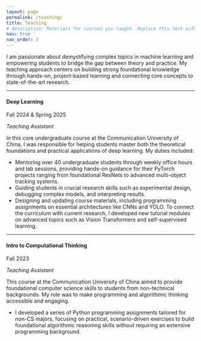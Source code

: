 ```yaml
---
layout: page
permalink: /teaching/
title: Teaching
# description: Materials for courses you taught. Replace this text with your description.
nav: true
nav_order: 3
---
```


<!-- I am passionate about demystifying complex topics in machine learning and empowering students to bridge the gap between theory and practice. My teaching approach centers on building strong foundational knowledge through hands-on, project-based learning and connecting core concepts to state-of-the-art research.

---

### Teaching Assistant, Deep Learning
*Communication University of China* | *Fall 2024 & Spring 2025*

In this core undergraduate course, I was responsible for helping students master both the theoretical foundations and practical applications of deep learning. My duties included:
* Mentoring over 40 undergraduate students through weekly office hours and lab sessions, providing hands-on guidance for their PyTorch projects ranging from foundational ResNets to advanced multi-object tracking systems.
* Guiding students in crucial research skills such as experimental design, debugging complex models, and interpreting results.
* Designing and updating course materials, including programming assignments on essential architectures like CNNs and YOLO. To connect the curriculum with current research, I developed new tutorial modules on advanced topics such as Vision Transformers and self-supervised learning.

### Teaching Assistant, Introduction to Computational Thinking
*Communication University of China* | *Fall 2023*

This course aimed to provide foundational computer science skills to students from non-technical backgrounds. My role was to make programming and algorithmic thinking accessible and engaging.
* I developed a series of Python programming assignments tailored for non-CS majors, focusing on practical, scenario-driven exercises to build foundational algorithmic reasoning skills without requiring an extensive programming background. -->
<p>I am passionate about demystifying complex topics in machine learning and empowering students to bridge the gap between theory and practice. My teaching approach centers on building strong foundational knowledge through hands-on, project-based learning and connecting core concepts to state-of-the-art research.</p>

---

<div class="row">
    <div class="col-sm-3">
      <h4 class="font-weight-bold">Deep Learning</h4>
      <p class="text-muted">Fall 2024 & Spring 2025</p>
      <p><em>Teaching Assistant</em></p>
    </div>
    <div class="col-sm-9">
      <p>In this core undergraduate course at the Communication University of China, I was responsible for helping students master both the theoretical foundations and practical applications of deep learning. My duties included:</p>
      <ul>
        <li>Mentoring over 40 undergraduate students through weekly office hours and lab sessions, providing hands-on guidance for their PyTorch projects ranging from foundational ResNets to advanced multi-object tracking systems.</li>
        <li>Guiding students in crucial research skills such as experimental design, debugging complex models, and interpreting results.</li>
        <li>Designing and updating course materials, including programming assignments on essential architectures like CNNs and YOLO. To connect the curriculum with current research, I developed new tutorial modules on advanced topics such as Vision Transformers and self-supervised learning.</li>
      </ul>
    </div>
</div>

---

<div class="row">
    <div class="col-sm-3">
      <h4 class="font-weight-bold">Intro to Computational Thinking</h4>
      <p class="text-muted">Fall 2023</p>
      <p><em>Teaching Assistant</em></p>
    </div>
    <div class="col-sm-9">
      <p>This course at the Communication University of China aimed to provide foundational computer science skills to students from non-technical backgrounds. My role was to make programming and algorithmic thinking accessible and engaging.</p>
      <ul>
        <li>I developed a series of Python programming assignments tailored for non-CS majors, focusing on practical, scenario-driven exercises to build foundational algorithmic reasoning skills without requiring an extensive programming background.</li>
      </ul>
    </div>
</div>